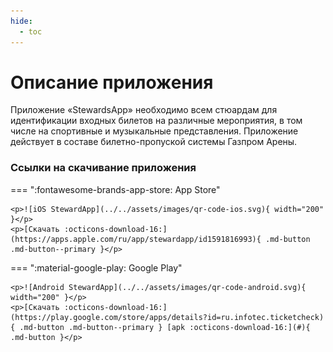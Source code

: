 ```yaml
---
hide:
  - toc
---
```


# Описание приложения

Приложение «StewardsApp» необходимо всем стюардам для идентификации входных билетов на различные мероприятия, в том числе на спортивные и музыкальные представления. Приложение действует в составе билетно-пропуской системы Газпром Арены.

### Ссылки на скачивание приложения

=== ":fontawesome-brands-app-store: App Store"

    <p>![iOS StewardApp](../../assets/images/qr-code-ios.svg){ width="200" }</p>
    <p>[Скачать :octicons-download-16:](https://apps.apple.com/ru/app/stewardapp/id1591816993){ .md-button .md-button--primary }</p>

=== ":material-google-play: Google Play"

    <p>![Android StewardApp](../../assets/images/qr-code-android.svg){ width="200" }</p>
    <p>[Скачать :octicons-download-16:](https://play.google.com/store/apps/details?id=ru.infotec.ticketcheck){ .md-button .md-button--primary } [apk :octicons-download-16:](#){ .md-button }</p>
